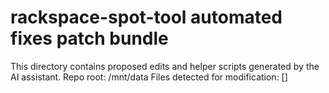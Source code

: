 
rackspace-spot-tool automated fixes patch bundle
================================================
This directory contains proposed edits and helper scripts generated by the AI assistant.
Repo root: /mnt/data
Files detected for modification: []
